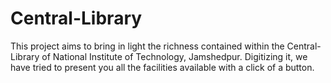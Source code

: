 # Central-Library
This project aims to bring in light the richness contained within the Central-Library of National Institute of Technology, Jamshedpur. Digitizing it, we have tried to present you all the facilities available with a click of a button.